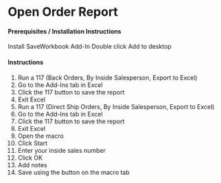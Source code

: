 # Open Order Report

#### Prerequisites / Installation Instructions

Install SaveWorkbook Add-In
Double click Add to desktop

#### Instructions

1.  Run a 117 (Back Orders, By Inside Salesperson, Export to Excel)
2.	Go to the Add-Ins tab in Excel
3.	Click the 117 button to save the report
4.	Exit Excel
5.	Run a 117 (Direct Ship Orders, By Inside Salesperson, Export to Excel)
6.	Go to the Add-Ins tab in Excel
7.	Click the 117 button to save the report
8.	Exit Excel
9.	Open the macro
10.	Click Start
11.	Enter your inside sales number
12.	Click OK
13.	Add notes
14.	Save using the button on the macro tab